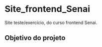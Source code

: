 # Site_frontend_Senai
Site teste/exercício, do curso frontend Senai.

<h2>Objetivo do projeto</h2>

